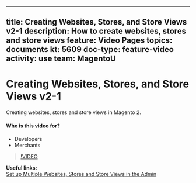 
---
title: Creating Websites, Stores, and Store Views v2-1
description: How to create websites, stores and store views
feature: Video Pages
topics: documents
kt: 5609
doc-type: feature-video
activity: use
team: MagentoU
---
# Creating Websites, Stores, and Store Views v2-1

Creating websites, stores and store views in Magento 2.

#### Who is this video for?
* Developers
* Merchants

>[!VIDEO](https://video.tv.adobe.com/v/35787)

**Useful links:**
<br/>
[Set up Multiple Websites, Stores and Store Views in the Admin](https://devdocs.magento.com/guides/v2.4/config-guide/multi-site/ms_websites.html)

